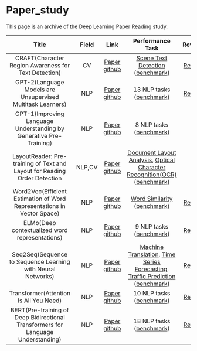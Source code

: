 # Paper_study
This page is an archive of the Deep Learning Paper Reading study.
 
| Title | Field | Link | Performance Task | Review | publication |
|:---------------:|:-------------:|:-------------:|:-------------:|-------------:|:-------------:|
| CRAFT(Character Region Awareness for Text Detection) | CV | [Paper](https://arxiv.org/pdf/1904.01941.pdf) <br> [github](https://github.com/clovaai/CRAFT-pytorch) | [Scene Text Detection](https://paperswithcode.com/task/scene-text-detection) ([benchmark](https://paperswithcode.com/paper/character-region-awareness-for-text-detection)) | [Review](https://velog.io/@kunha98/Character-Region-Awareness-for-Text-Detection) | CVPR 2019 |
| GPT-2(Language Models are Unsupervised Multitask Learners) | NLP | [Paper](https://d4mucfpksywv.cloudfront.net/better-language-models/language-models.pdf) <br> [github](https://github.com/openai/gpt-2) | 13 NLP tasks ([benchmark](https://paperswithcode.com/paper/language-models-are-unsupervised-multitask)) | [Review](https://velog.io/@kunha98/%EB%85%BC%EB%AC%B8%EB%A6%AC%EB%B7%B0GPT-2-Language-Models-are-Unsupervised-Multitask-Learners-Preprint-2019) | Preprint 2019 |
| GPT-1(Improving Language Understanding by Generative Pre-Training) | NLP | [Paper](https://s3-us-west-2.amazonaws.com/openai-assets/research-covers/language-unsupervised/language_understanding_paper.pdf) <br> [github](https://github.com/openai/finetune-transformer-lm) | 8 NLP tasks ([benchmark](https://paperswithcode.com/paper/improving-language-understanding-by)) |  | Preprint 2018 |
| LayoutReader: Pre-training of Text and Layout for Reading Order Detection | NLP,CV | [Paper](https://aclanthology.org/2021.emnlp-main.389.pdf) <br> [github](https://github.com/microsoft/unilm/tree/master/layoutreader) |  [Document Layout Analysis](https://paperswithcode.com/task/document-layout-analysis), [Optical Character Recognition(OCR)](https://paperswithcode.com/task/optical-character-recognition) ([benchmark](https://paperswithcode.com/paper/layoutreader-pre-training-of-text-and-layout)) |  | EMNLP 2021 |
| Word2Vec(Efficient Estimation of Word Representations in Vector Space) | NLP | [Paper](https://arxiv.org/pdf/1301.3781.pdf) <br> [github](https://github.com/RaRe-Technologies/gensim/blob/develop/gensim/models/word2vec.py) |  [Word Similarity](https://paperswithcode.com/task/word-similarity) ([benchmark](https://paperswithcode.com/paper/efficient-estimation-of-word-representations)) | [Review](https://velog.io/@kunha98/%EB%85%BC%EB%AC%B8%EB%A6%AC%EB%B7%B0Word2Vec-Efficient-Estimation-of-Word-Representations-in-Vector-Space-ICLR-2013) | ICLR 2013 |
| ELMo(Deep contextualized word representations) | NLP | [Paper](https://arxiv.org/pdf/1802.05365.pdf) <br> [github](https://github.com/allenai/allennlp/blob/main/allennlp/modules/elmo.py) | 9 NLP tasks ([benchmark](https://paperswithcode.com/paper/deep-contextualized-word-representations)) | [Review](https://velog.io/@kunha98/%EB%85%BC%EB%AC%B8%EB%A6%AC%EB%B7%B0ELMo-Deep-contextualized-word-representations-NAACL-2018) | NAACL 2018 |
| Seq2Seq(Sequence to Sequence Learning with Neural Networks) | NLP | [Paper](https://arxiv.org/pdf/1409.3215.pdf) <br> [github](https://github.com/farizrahman4u/seq2seq) | [Machine Translation](https://paperswithcode.com/task/machine-translation), [Time Series Forecasting](https://paperswithcode.com/task/time-series-forecasting), [Traffic Prediction](https://paperswithcode.com/task/traffic-prediction) ([benchmark](https://paperswithcode.com/paper/sequence-to-sequence-learning-with-neural)) | [Review](https://velog.io/@kunha98/%EB%85%BC%EB%AC%B8%EB%A6%AC%EB%B7%B0Seq2Seq-Sequence-to-Sequence-Learning-with-Neural-Networks-NIPS-2014) | NIPS 2014 |
| Transformer(Attention Is All You Need) | NLP | [Paper](https://arxiv.org/pdf/1706.03762.pdf) <br> [github](https://github.com/huggingface/transformers) | 10 NLP tasks ([benchmark](https://paperswithcode.com/paper/attention-is-all-you-need)) | [Review](https://velog.io/@kunha98/%EB%85%BC%EB%AC%B8%EB%A6%AC%EB%B7%B0Transformer-Attention-Is-All-You-Need-NIPS-2017) | NIPS 2017 |
| BERT(Pre-training of Deep Bidirectional Transformers for Language Understanding) | NLP | [Paper](https://arxiv.org/pdf/1810.04805v2.pdf) <br> [github](https://github.com/google-research/bert) | 18 NLP tasks ([benchmark](https://paperswithcode.com/paper/bert-pre-training-of-deep-bidirectional)) | [Review]() | NAACL 2019 |
